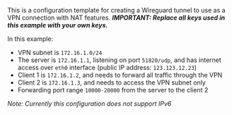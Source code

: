 This is a configuration template for creating a Wireguard tunnel to use as a VPN connection with NAT features.
***IMPORTANT: Replace all keys used in this example with your own keys.***

In this example:
- VPN subnet is `172.16.1.0/24`
- The server is `172.16.1.1`, listening on port `51820/udp`, and has internet access over `eth0` interface (public IP address: `123.123.12.23`)
- Client 1 is `172.16.1.2`, and needs to forward all traffic through the VPN
- Client 2 is `172.16.1.3`, and needs to access the VPN subnet only
- Forwarding port range `10000-20000` from the server to the client 2

*Note: Currently this configuration does not support IPv6*